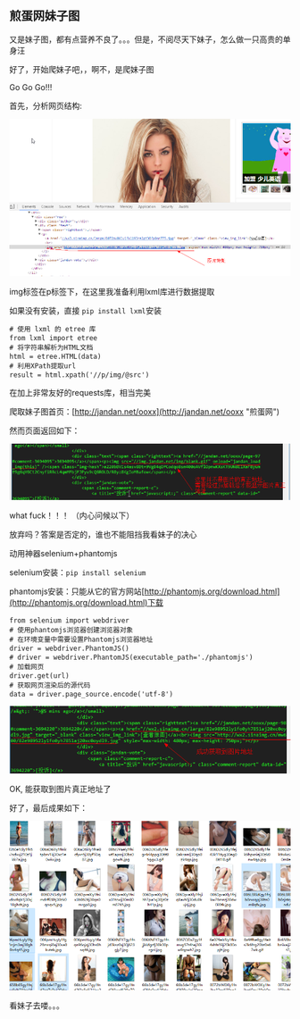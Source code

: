 ## 煎蛋网妹子图

又是妹子图，都有点营养不良了。。。但是，不阅尽天下妹子，怎么做一只高贵的单身汪  

好了，开始爬妹子吧，，啊不，是爬妹子图  

Go Go Go!!!  

首先，分析网页结构:
     
![](./images/4.png)

img标签在p标签下，在这里我准备利用lxml库进行数据提取  

如果没有安装，直接	`pip install lxml`安装   
	
	# 使用 lxml 的 etree 库
	from lxml import etree
	# 将字符串解析为HTML文档
	html = etree.HTML(data)
	# 利用XPath提取url
	result = html.xpath('//p/img/@src')
	

在加上非常友好的requests库，相当完美  

爬取妹子图首页：[http://jandan.net/ooxx](http://jandan.net/ooxx "煎蛋网")    

然而页面返回如下：

![](./images/1.png)

what fuck！！！ （内心问候以下）

放弃吗？答案是否定的，谁也不能阻挡我看妹子的决心  

动用神器selenium+phantomjs   

selenium安装：`pip install selenium`

phantomjs安装：只能从它的官方网站[http://phantomjs.org/download.html](http://phantomjs.org/download.html)下载

	from selenium import webdriver
	# 使用phantomjs浏览器创建浏览器对象
	# 在环境变量中需要设置Phantomjs浏览器地址
	driver = webdriver.PhantomJS()
	# driver = webdriver.PhantomJS(executable_path='./phantomjs')
	# 加载网页
	driver.get(url)
	# 获取网页渲染后的源代码
	data = driver.page_source.encode('utf-8')

![](./images/2.png)

OK, 能获取到图片真正地址了  
 
好了，最后成果如下：    

![](./images/3.png)  

看妹子去喽。。。
